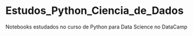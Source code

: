 # Estudos_Python_Ciencia_de_Dados
Notebooks estudados no curso de Python para Data Science no DataCamp
